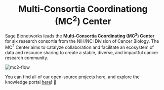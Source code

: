 <h1 align="center">
  Multi-Consortia Coordinationg (MC<sup>2</sup>) Center
  <br>
</h1>

Sage Bionetworks leads the **Multi-Consortia Coordinating (MC<sup>2</sup>) Center** for six research consortia from the NIH/NCI Division of Cancer Biology. The MC<sup>2</sup> Center aims to catalyze collaboration and facilitate an ecosystem of data and resource sharing to create a stable, diverse, and impactful cancer research community.

![mc2-flow](https://user-images.githubusercontent.com/9377970/195174487-c7c0b0ce-45ae-4761-a803-0e305661a45d.png)

You can find all of our open-source projects here, and explore the knowledge portal [here](https://www.cancercomplexity.synapse.org/)! 🎉




